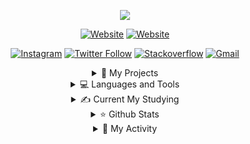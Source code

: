 <p align="center">
  <img src="https://capsule-render.vercel.app/api?type=waving&color=random&height=300&section=header&text=Charlesbrown%20K&fontSize=90&animation=fadeIn&fontAlignY=38&desc=Welcome!&descAlignY=51&descAlign=62">
</p>

<div align="center">

<!-- ### Hey, I'm Charlesbrown K <img src="https://media.giphy.com/media/hvRJCLFzcasrR4ia7z/giphy.gif" width="30px"> ! -->

[![Website](https://img.shields.io/badge/About.me-000000?style=for-the-badge&logo=About.me&logoColor=white)](https://charlesbrownk.github.io/about/)
[![Website](https://img.shields.io/badge/DevBlog-000000?style=for-the-badge&logo=About.me&logoColor=white)](https://charlesbrownk.github.io/)

[![Instagram](http://img.shields.io/badge/-Instagram-lightyellow?style=for-the-badge&logo=Instagram)](https://www.instagram.com/junghoon_kim04/)
[![Twitter Follow](https://img.shields.io/badge/Twitter-1DA1F2?style=for-the-badge&logo=twitter&logoColor=white)](https://twitter.com/intent/follow?screen_name=Junghoo47593127)
[![Stackoverflow](https://img.shields.io/badge/Stack_Overflow-FE7A16?style=for-the-badge&logo=stack-overflow&logoColor=white)](https://stackoverflow.com/users/18185983/charlesbrownk)
[![Gmail](https://img.shields.io/badge/Gmail-D14836?style=for-the-badge&logo=gmail&logoColor=white)](mailto:charlesbrownk0418@gmail.com)

<details>
  
  <summary> 📌 My Projects </summary> <br>

  <a href="https://github.com/CharlesbrownK/Hey-bugo">
        <img src="https://github-readme-stats.vercel.app/api/pin/?username=charlesbrownk&repo=Hey-bugo&theme=moltack&show_owner=True">
  </a>
  <a href="https://github.com/CharlesbrownK/py_GTA5">
        <img src="https://github-readme-stats.vercel.app/api/pin/?username=charlesbrownk&repo=py_GTA5&theme=moltack&show_owner=True">
  </a>
  <a href="https://github.com/CharlesbrownK/Python_Web_Crawlings">
    <img src="https://github-readme-stats.vercel.app/api/pin/?username=charlesbrownk&repo=Python_Web_Crawlings&theme=moltack&show_owner=True">
  </a>

</details>
<details>
  
  <summary> 💻 Languages and Tools </summary> <br>

  [![pycharm](https://img.shields.io/badge/PyCharm-000000.svg?&style=for-the-badge&logo=PyCharm&logoColor=white)](https://www.jetbrains.com/ko-kr/pycharm/)
  [![Jupyter](https://img.shields.io/badge/Jupyter-F37626.svg?&style=for-the-badge&logo=Jupyter&logoColor=white)](https://jupyter.org/)
  [![vsc](https://img.shields.io/badge/Visual_Studio_Code-0078D4?style=for-the-badge&logo=visual%20studio%20code&logoColor=white)](https://code.visualstudio.com/)
  [![sublime4](https://img.shields.io/badge/sublime_text-%23575757.svg?&style=for-the-badge&logo=sublime-text&logoColor=important)](https://www.sublimetext.com/)
  
  [![windows](https://img.shields.io/badge/Windows-0078D6?style=for-the-badge&logo=windows&logoColor=white)](https://www.microsoft.com/ko-kr/windows?r=1)
  [![linux mint](https://img.shields.io/badge/Linux_Mint-87CF3E?style=for-the-badge&logo=linux-mint&logoColor=white)](https://linuxmint.com/)
  [![github](https://img.shields.io/badge/github%20-%23121011.svg?&style=for-the-badge&logo=github&logoColor=white)](https://github.com/CharlesbrownK)
  [![git](https://img.shields.io/badge/git%20-%23F05033.svg?&style=for-the-badge&logo=git&logoColor=white)](https://git-scm.com/)
  
  <a href="https://www.tensorflow.org">
    <img src="https://raw.githubusercontent.com/rahul-jha98/github_readme_icons/main/language_and_tools/square/tensorflow/tensorflow.svg" alt="tensorflow" title="tensorflow" height="42px">
  </a>
  <a href="https://www.java.com">
    <img src="https://raw.githubusercontent.com/rahul-jha98/github_readme_icons/main/language_and_tools/square/java/java.svg" alt="JAVA" title="JAVA" height="42px">
  </a>
  <a href="https://www.python.org">
    <img src="https://raw.githubusercontent.com/rahul-jha98/github_readme_icons/main/language_and_tools/square/python/python.svg" alt="Python" title="Python" height="42px">
  </a>
  <a>
    <img src="https://raw.githubusercontent.com/rahul-jha98/github_readme_icons/main/language_and_tools/square/html/html.svg" alt="HTML5" title="HTML5" height="42px">
  </a>
  <a href="">
    <img src="" alt="" title="" height="">
  </a>
  <a href="">
    <img src="" alt="" title="" height="">
  </a>
  
  
<!-- 
  ![Python](https://img.shields.io/badge/Python-FFD43B?style=for-the-badge&logo=python&logoColor=blue)
  ![Java](https://img.shields.io/badge/Java-ED8B00?style=for-the-badge&logo=java&logoColor=white)
  ![Tensorflow](https://img.shields.io/badge/TensorFlow-FF6F00?style=for-the-badge&logo=TensorFlow&logoColor=white)
  ![Keras](https://img.shields.io/badge/Keras-D00000?style=for-the-badge&logo=Keras&logoColor=white)

  [![flask](https://img.shields.io/badge/Flask-000000?style=for-the-badge&logo=flask&logoColor=white)](https://flask.palletsprojects.com/en/2.0.x/)
  [![django](https://img.shields.io/badge/Django-092E20?style=for-the-badge&logo=django&logoColor=green)](https://www.djangoproject.com/)
  [![docker](https://img.shields.io/badge/Docker-2CA5E0?style=for-the-badge&logo=docker&logoColor=white)](https://www.docker.com/)
  
  [![mysql](https://img.shields.io/badge/MySQL-005C84?style=for-the-badge&logo=mysql&logoColor=white)](https://www.mysql.com/)
  [![sqlite3](https://img.shields.io/badge/SQLite-07405E?style=for-the-badge&logo=sqlite&logoColor=white)](https://docs.python.org/ko/3/library/sqlite3.html)

  <a href="https://git-scm.com/">
    <img src="https://raw.githubusercontent.com/rahul-jha98/github_readme_icons/main/language_and_tools/square/git-scm/git-scm.svg" height="42px">
  </a>
 -->

</details>
<details>
  
  <summary> ✍️ Current My Studying </summary> <br>
  
  <a href="https://www.typescriptlang.org/">
    <img src="https://raw.githubusercontent.com/rahul-jha98/github_readme_icons/main/language_and_tools/square/typescript/typescript.svg" alt="Typescirpt" title="Typescirpt" height="42px">
  </a>
  <a href="https://nodejs.org">
    <img src="https://raw.githubusercontent.com/rahul-jha98/github_readme_icons/main/language_and_tools/square/node/node.svg" alt="Node.js" title="Node.js" height ="42px">
  </a>
  <a href="https://www.docker.com/">
    <img src="https://raw.githubusercontent.com/rahul-jha98/github_readme_icons/main/language_and_tools/square/docker/docker.svg" alt="Docker" title="Docker" height="42px">
  </a>
  <a href="https://go.dev/">
    <img src="https://raw.githubusercontent.com/rahul-jha98/github_readme_icons/main/language_and_tools/square/go/go.svg" alt="GO" title="GO" height="42px">
  </a>  
  <br>
  
</details>
<details>

  <summary> ⭐ Github Stats </summary> <br>
   
  <p align='center'>
    <img src="https://github-readme-stats.vercel.app/api?username=charlesbrownk&show_icons=true&theme=gruvbox_light&hide=contribs" alt="Github Stats"> <br>
    <img src="https://github-readme-stats.vercel.app/api/top-langs/?username=charlesbrownk&langs_count=8&hide=javascript,scss,css,ruby,shell&theme=gruvbox_light&layout=compact" alt="Top Langs"> <br>
    
<!--     <img src="https://github-readme-stats.vercel.app/api/wakatime?username=charlesbrownk" alt="WAKATIME">
    <img src="https://github-readme-stats.vercel.app/api/top-langs/?username=charlesbrownk&langs_count=8&hide=css,html" alt="Top Langs"> <br> -->
  </p>
  
    
</details>
<details>
  <summary> 📅 My Activity </summary> <br>
  
  <img src="https://ghchart.rshah.org/CharlesbrownK">
  
</details>
</div>
